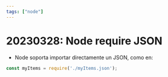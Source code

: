 ```yaml
---
tags: ["node"]
---
```


# 20230328: Node require JSON

<TagLinks />

- Node soporta importar directamente un JSON, como en:

```js
const myItems = require('./myItems.json');
```